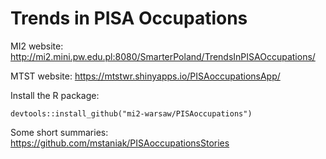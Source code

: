 # Trends in PISA Occupations

MI2 website: http://mi2.mini.pw.edu.pl:8080/SmarterPoland/TrendsInPISAOccupations/

MTST website: https://mtstwr.shinyapps.io/PISAoccupationsApp/

Install the R package:

```
devtools::install_github("mi2-warsaw/PISAoccupations")
```

Some short summaries: https://github.com/mstaniak/PISAoccupationsStories
